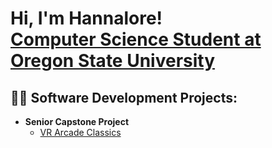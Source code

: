 <h1>Hi, I'm Hannalore! <br/><a href="https://github.com/Hannalore02">Computer Science Student at Oregon State University</a> 

<h2>👨‍💻 Software Development Projects:</h2>

- <b>Senior Capstone Project</b>
  - [VR Arcade Classics](https://github.com/Hannalore02/VR-Arcade-Classics-Capstone/edit/main/README.md#senior-capstone-project)

<!--
**joshmadakor1/joshmadakor1** is a ✨ _special_ ✨ repository because its `README.md` (this file) appears on your GitHub profile.

Here are some ideas to get you started:

- 🔭 I’m currently working on ...
- 🌱 I’m currently learning ...
- 👯 I’m looking to collaborate on ...
- 🤔 I’m looking for help with ...
- 💬 Ask me about ...
- 📫 How to reach me: ...
- 😄 Pronouns: ...
- ⚡ Fun fact: ...
-->
